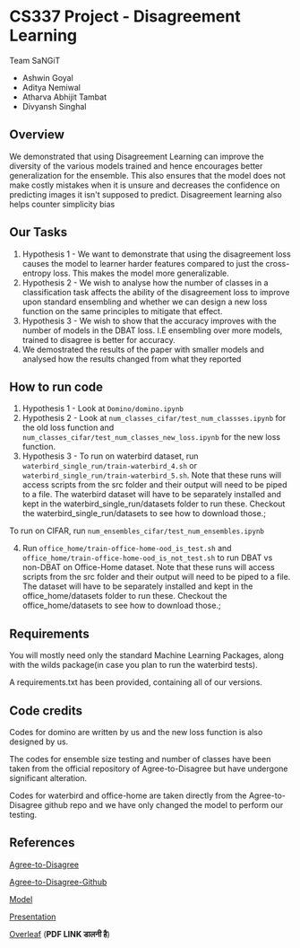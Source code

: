 # CS337 Project - Disagreement Learning

Team SaNGiT

- Ashwin Goyal
- Aditya Nemiwal
- Atharva Abhijit Tambat
- Divyansh Singhal

## Overview

We demonstrated that using Disagreement Learning can improve the diversity of the various models trained and hence encourages better generalization for the ensemble. This also ensures that the model does not make costly mistakes when it is unsure and decreases the confidence on predicting images it isn't supposed to predict. Disagreement learning also helps counter simplicity bias

## Our Tasks

1. Hypothesis 1 - We want to demonstrate that using the disagreement loss causes the model to learner harder features compared to just the cross-entropy loss. This makes the model more generalizable.
2. Hypothesis 2 - We wish to analyse how the number of classes in a classification task affects the ability of the disagreement loss to improve upon standard ensembling and whether we can design a new loss function on the same principles to mitigate that effect.
3. Hypothesis 3 - We wish to show that the accuracy improves with the number of models in the DBAT loss. I.E ensembling over more models, trained to disagree is better for accuracy.
4. We demostrated the results of the paper with smaller models and analysed how the results changed from what they reported



## How to run code
1. Hypothesis 1 - Look at ``Domino/domino.ipynb``
2. Hypothesis 2 - Look at ``num_classes_cifar/test_num_classses.ipynb`` for the old loss function and ``num_classes_cifar/test_num_classes_new_loss.ipynb`` for the new loss function.
3. Hypothesis 3 - To run on waterbird dataset, run ``waterbird_single_run/train-waterbird_4.sh`` or ``waterbird_single_run/train-waterbird_5.sh``. Note that these runs will access scripts from the src folder and their output will need to be piped to a file. The waterbird dataset will have to be separately installed and kept in the waterbird_single_run/datasets folder to run these. Checkout the waterbird_single_run/datasets to see how to download those.;

To run on CIFAR, run ``num_ensembles_cifar/test_num_ensembles.ipynb``

4. Run ``office_home/train-office-home-ood_is_test.sh`` and ``office_home/train-office-home-ood_is_not_test.sh`` to run DBAT vs non-DBAT on Office-Home dataset.
Note that these runs will access scripts from the src folder and their output will need to be piped to a file. The dataset will have to be separately installed and kept in the office_home/datasets folder to run these. Checkout the office_home/datasets to see how to download those.;

## Requirements

You will mostly need only the standard Machine Learning Packages, along with the wilds package(in case you plan to run the waterbird tests).

A requirements.txt has been provided, containing all of our versions.


## Code credits

Codes for domino are written by us and the new loss function is also designed by us.

The codes for ensemble size testing and number of classes have been taken from the official repository of Agree-to-Disagree but have undergone significant alteration.

Codes for waterbird and office-home are taken directly from the Agree-to-Disagree github repo and we have only changed the model to perform our testing.


## References

[Agree-to-Disagree](https://openreview.net/pdf?id=K7CbYQbyYhY)

[Agree-to-Disagree-Github](https://github.com/mpagli/Agree-to-Disagree)

[Model](https://drive.google.com/file/d/18t0W_N0MLVU26jibg0eeOXUPKD1TaP7A/view)

[Presentation](https://docs.google.com/presentation/d/1Me-VbeTc64zNqFGPmz2Rw9wZ82AhXt5pix_1RYk4w5c/edit#slide=id.p)

[Overleaf](https://www.overleaf.com/project/6564447a9351db5caa642559) (**PDF LINK डालनी है**)
